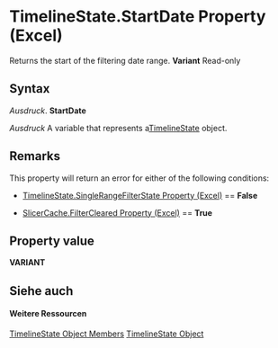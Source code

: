 
# TimelineState.StartDate Property (Excel)

Returns the start of the filtering date range.  **Variant** Read-only


## Syntax

 _Ausdruck_. **StartDate**

 _Ausdruck_ A variable that represents a[TimelineState](bb92fe09-3cce-8e10-3795-2b9089c27801.md) object.


## Remarks

This property will return an error for either of the following conditions:


- [TimelineState.SingleRangeFilterState Property (Excel)](aca37428-83e9-cb54-f32a-675dfcac5d9f.md) == **False**
    
- [SlicerCache.FilterCleared Property (Excel)](7ba523e4-365f-9cfb-9fa2-bf0e025996ae.md) == **True**
    

## Property value

 **VARIANT**


## Siehe auch


#### Weitere Ressourcen


[TimelineState Object Members](http://msdn.microsoft.com/library/6c21dcbb-b0a6-0f24-27f6-6aefafc5f6ec%28Office.15%29.aspx)
[TimelineState Object](bb92fe09-3cce-8e10-3795-2b9089c27801.md)